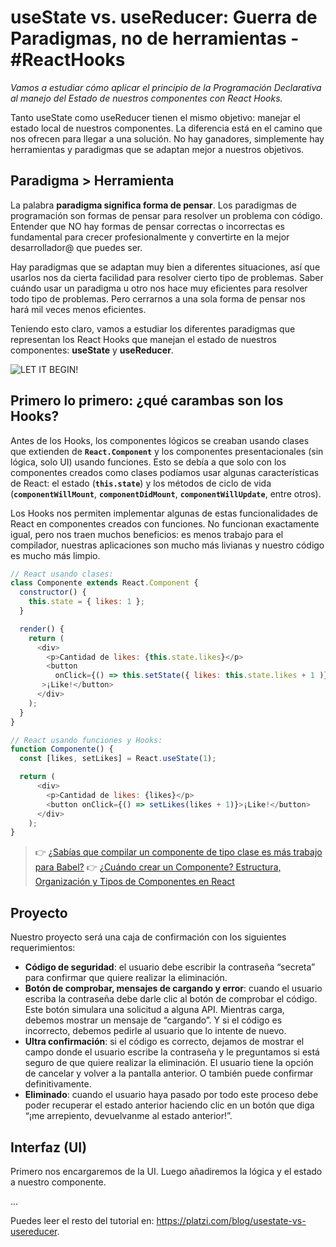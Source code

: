 # useState vs. useReducer: Guerra de Paradigmas, no de herramientas - #ReactHooks

_Vamos a estudiar cómo aplicar el principio de la Programación Declarativa al manejo del Estado de nuestros componentes con React Hooks._

Tanto useState como useReducer tienen el mismo objetivo: manejar el estado local de nuestros componentes. La diferencia está en el camino que nos ofrecen para llegar a una solución. No hay ganadores, simplemente hay herramientas y paradigmas que se adaptan mejor a nuestros objetivos.

## Paradigma > Herramienta

La palabra **paradigma significa forma de pensar**. Los paradigmas de programación son formas de pensar para resolver un problema con código. Entender que NO hay formas de pensar correctas o incorrectas es fundamental para crecer profesionalmente y convertirte en la mejor desarrollador@ que puedes ser.

Hay paradigmas que se adaptan muy bien a diferentes situaciones, así que usarlos nos da cierta facilidad para resolver cierto tipo de problemas. Saber cuándo usar un paradigma u otro nos hace muy eficientes para resolver todo tipo de problemas. Pero cerrarnos a una sola forma de pensar nos hará mil veces menos eficientes.

Teniendo esto claro, vamos a estudiar los diferentes paradigmas que representan los React Hooks que manejan el estado de nuestros componentes: **useState** y **useReducer**.

![LET IT BEGIN!](https://media3.giphy.com/media/v1.Y2lkPTc5MGI3NjExdWQzMTVoamNsN3RjeDU5YzdnNXFjbG81d2FndHRtd2EzejI1aThnaSZlcD12MV9pbnRlcm5hbF9naWZfYnlfaWQmY3Q9Zw/Dh5q0sShxgp13DwrvG/giphy.webp)

## Primero lo primero: ¿qué carambas son los Hooks?

Antes de los Hooks, los componentes lógicos se creaban usando clases que extienden de **`React.Component`** y los componentes presentacionales (sin lógica, solo UI) usando funciones. Esto se debía a que solo con los componentes creados como clases podíamos usar algunas características de React: el estado (**`this.state`**) y los métodos de ciclo de vida (**`componentWillMount`**, **`componentDidMount`**, **`componentWillUpdate`**, entre otros).

Los Hooks nos permiten implementar algunas de estas funcionalidades de React en componentes creados con funciones. No funcionan exactamente igual, pero nos traen muchos beneficios: es menos trabajo para el compilador, nuestras aplicaciones son mucho más livianas y nuestro código es mucho más limpio.

```js
// React usando clases:
class Componente extends React.Component {
  constructor() {
    this.state = { likes: 1 };
  }

  render() {
    return (
      <div>
        <p>Cantidad de likes: {this.state.likes}</p>
        <button
          onClick={() => this.setState({ likes: this.state.likes + 1 )}}
       >¡Like!</button>
      </div>
    );
  }
}

// React usando funciones y Hooks:
function Componente() {
  const [likes, setLikes] = React.useState(1);

  return (
      <div>
        <p>Cantidad de likes: {likes}</p>
        <button onClick={() => setLikes(likes + 1)}>¡Like!</button>
      </div>
    );
}
```

> :point_right: [¿Sabías que compilar un componente de tipo clase es más trabajo para Babel?](https://platzi.com/blog/necesitamos-saber-react-avanzado/)
> :point_right: [¿Cuándo crear un Componente? Estructura, Organización y Tipos de Componentes en React](https://platzi.com/blog/estructura-organizacion-y-tipos-de-componentes-en-react/)

## Proyecto

Nuestro proyecto será una caja de confirmación con los siguientes requerimientos:

- **Código de seguridad**: el usuario debe escribir la contraseña “secreta” para confirmar que quiere realizar la eliminación.
- **Botón de comprobar, mensajes de cargando y error**: cuando el usuario escriba la contraseña debe darle clic al botón de comprobar el código. Este botón simulara una solicitud a alguna API. Mientras carga, debemos mostrar un mensaje de “cargando”. Y si el código es incorrecto, debemos pedirle al usuario que lo intente de nuevo.
- **Ultra confirmación**: si el código es correcto, dejamos de mostrar el campo donde el usuario escribe la contraseña y le preguntamos si está seguro de que quiere realizar la eliminación. El usuario tiene la opción de cancelar y volver a la pantalla anterior. O también puede confirmar definitivamente.
- **Eliminado**: cuando el usuario haya pasado por todo este proceso debe poder recuperar el estado anterior haciendo clic en un botón que diga “¡me arrepiento, devuelvanme al estado anterior!”.



## Interfaz (UI)

Primero nos encargaremos de la UI. Luego añadiremos la lógica y el estado a nuestro componente.

...

Puedes leer el resto del tutorial en: https://platzi.com/blog/usestate-vs-usereducer.